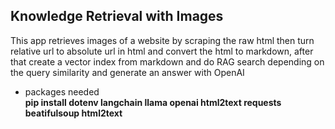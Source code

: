 ## Knowledge Retrieval with Images

This app retrieves images of a website by scraping the raw html then turn relative url to absolute url in html and convert the html to markdown, after that create a vector index from markdown and do RAG search depending on the query similarity and generate an answer with OpenAI

* packages needed<br>
	**pip install dotenv langchain llama openai html2text requests beatifulsoup html2text**


